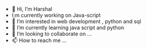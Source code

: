 - 👋 Hi, I’m Harshal 
- I;m currently working on Java-script
- 👀 I’m interested in web development , python and sql
- 🌱 I’m currently learning java script and python
- 💞️ I’m looking to collaborate on ...
- 📫 How to reach me ...

<!---
new-programmer-tech/new-programmer-tech is a ✨ special ✨ repository because its `README.md` (this file) appears on your GitHub profile.
You can click the Preview link to take a look at your changes.
--->
